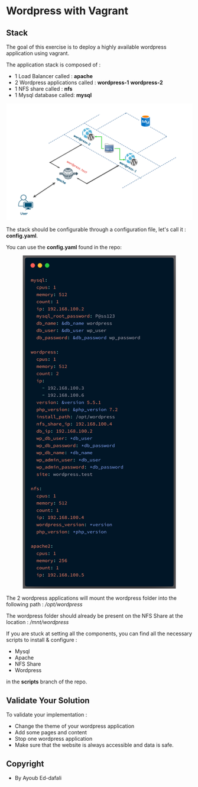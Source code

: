 # Wordpress with Vagrant

## Stack 

The goal of this exercise is to deploy a highly available wordpress application using vagrant. 

The application stack is composed of : 
 - 1 Load Balancer called : **apache**
 - 2 Wordpress applications called : **wordpress-1** **wordpress-2**
 - 1 NFS share called : **nfs**
 - 1 Mysql database called: **mysql**

<div align="center">
  <img  src="./exo.png"  />
</div>

The stack should be configurable through a configuration file, let's call it : **config.yaml**. 

You can use the **config.yaml** found in the repo: 

<div align="center">
  <img  src="./config.png"  height="900" />
</div>


The 2 wordpress applications will mount the wordpress folder into the following path : */opt/wordpress*

The wordpress folder should already be present on the NFS Share at the location : */mnt/wordpress*

If you are stuck at setting all the components, you can find all the necessary scripts to install & configure : 
  - Mysql 
  - Apache 
  - NFS Share
  - Wordpress 

in the **scripts** branch of the repo.

## Validate Your Solution 

To validate your implementation : 
 - Change the theme of your wordpress application 
 - Add some pages and content 
 - Stop one wordpress application 
 - Make sure that the website is always accessible and data is safe. 


## Copyright 
 - By Ayoub Ed-dafali
